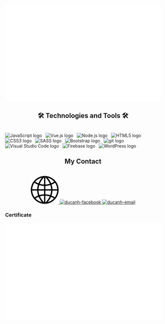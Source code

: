 <!-- Trungquandev -->
<a href="#" target="_blank">
  <img src="svg/icon_web.svg" width="1200" alt="ducanh" />
</a>

<h2 align="center">🛠 Technologies and Tools 🛠</h2>
<br>
<!-- https://simpleicons.org/ -->
<span><img src="https://img.shields.io/badge/JavaScript-282C34?logo=javascript&logoColor=F7DF1E" alt="JavaScript logo" title="JavaScript" height="25" /></span>
&nbsp;
<span><img src="https://img.shields.io/badge/Vue.js-282C34?logo=vue.js&logoColor=4FC08D" alt="Vue.js logo" title="Vue.js" height="25" /></span>
&nbsp;
<span><img src="https://img.shields.io/badge/Node.js-282C34?logo=node.js&logoColor=00F200" alt="Node.js logo" title="Node.js" height="25" /></span>
&nbsp;
<span><img src="https://img.shields.io/badge/HTML5-282C34?logo=html5&logoColor=E34F26" alt="HTML5 logo" title="HTML5" height="25" /></span>
&nbsp;
<span><img src="https://img.shields.io/badge/CSS3-282C34?logo=css3&logoColor=1572B6" alt="CSS3 logo" title="CSS3" height="25" /></span>
&nbsp;
<span><img src="https://img.shields.io/badge/Sass-282C34?logo=sass&logoColor=CC6699" alt="SASS logo" title="SASS" height="25" /></span>
&nbsp;
<span><img src="https://img.shields.io/badge/Bootstrap-282C34?logo=bootstrap&logoColor=7952B3" alt="Bootstrap logo" title="Bootstrap" height="25" /></span>
&nbsp;
<span><img src="https://img.shields.io/badge/git-282C34?logo=git&logoColor=F05032" alt="git logo" title="git" height="25" /></span>
&nbsp;
<span><img src="https://img.shields.io/badge/VS%20Code-282C34?logo=visual-studio-code&logoColor=007ACC" alt="Visual Studio Code logo" title="Visual Studio Code" height="25" /></span>
&nbsp;
<span><img src="https://img.shields.io/badge/Firebase-282C34?logo=firebase&logoColor=FFCA28" alt="Firebase logo" title="Firebase" height="25" /></span>
&nbsp;
<span><img src="https://img.shields.io/badge/WordPress-282C34?logo=wordPress&logoColor=21759B" alt="WordPress logo" title="WordPress" height="25" /></span>
&nbsp;

<br>
<h2 align="center">My Contact</h2>
<br>
<!-- https://icons8.com -->
<div align="center">
  <a href="https://ducanhnguyen.com" target="blank">
    <img width="90" height="90" src="images/web-1873373_1280.png" alt="ducanh-web" />
  </a>
  <a href="https://www.facebook.com/nguyenducanh267" target="blank">
    <img src="https://img.icons8.com/bubbles/100/000000/facebook-new.png" alt="ducanh-facebook" />
  </a>
  <a href="mailto:ducanhnguyen267@gmail.com" target="top">
    <img src="https://img.icons8.com/bubbles/100/000000/apple-mail.png" alt="ducanh-email" />
  </a>
</div>
<div align="left">
  <h3>Certificate</h3>
  <img src="svg/icon_web.svg" width="1200" alt="ducanh" />
</div>


